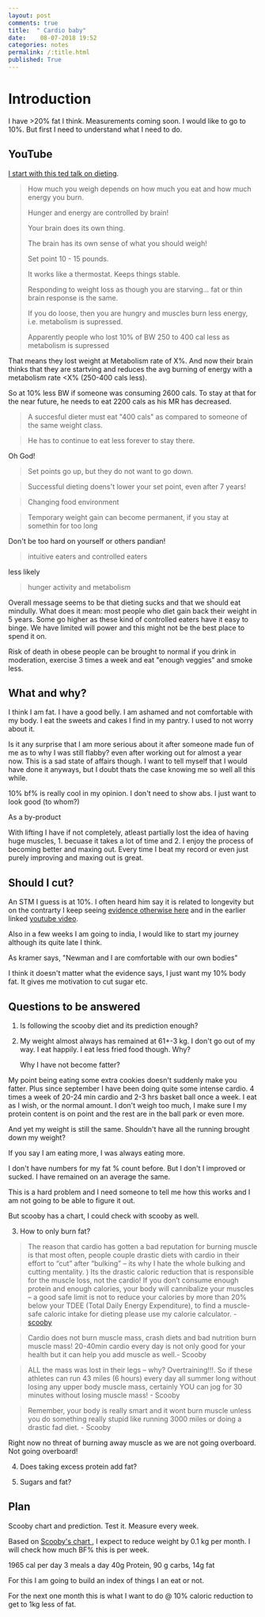 ```yaml
---
layout: post
comments: true
title:  " Cardio baby"
date:    08-07-2018 19:52
categories: notes
permalink: /:title.html
published: True
---
```



# Introduction

I have >20% fat I think. Measurements coming soon. I would like to go
to 10%. But first I need to understand what I need to do. 

## YouTube

[I start with this ted talk on dieting](https://www.youtube.com/watch?v=jn0Ygp7pMbA).

> How much you weigh depends on how much you eat and how much energy you
> burn.
>
> Hunger and energy are controlled by brain! 
>
> Your brain does its own thing.
>
> The brain has its own sense of what you should weigh! 
>
> Set point 10 - 15 pounds.
>
> It works like a thermostat. Keeps things stable. 
>
> Responding to weight loss as though you are starving... fat or thin
> brain response is the same. 
>
> If you do loose, then you are hungry and muscles burn less energy,
> i.e. metabolism is supressed.
>
> Apparently people who lost 10% of BW 250 to 400 cal less as metabolism
> is supressed

That means they lost weight at Metabolism rate of X%. And now their
brain thinks that they are startving and reduces the avg burning of
energy with a metabolism rate <X% (250-400 cals less). 

So at 10% less BW if someone was consuming 2600 cals. To stay at that
for the near future, he needs to eat 2200 cals as his MR has
decreased. 

> A succesful dieter must eat "400 cals" as compared to someone of the
>same weight class.

>He has to continue to eat less forever to stay there. 

Oh God!

> Set points go up, but they do not want to go down. 

> Successful dieting doens't lower your set point, even after 7 years!

> Changing food environment


> Temporary weight gain can become permanent, if you stay at somethin
> for too long

Don't be too hard on yourself or others pandian!

>intuitive eaters and controlled eaters

less likely 

> hunger activity and metabolism


Overall message seems to be that dieting sucks and that we should eat
mindully. What does it mean: most people who diet gain back their
weight in 5 years. Some go higher as these kind of controlled eaters
have it easy to binge. We have limited will power and this might not
be the best place to spend it on.

Risk of death in obese people can be brought to normal if you drink in
moderation, exercise 3 times a week and eat "enough veggies" and
smoke less.


## What and why?

I think I am fat. I have a good belly. I am ashamed and not comfortable
with my body. I eat the sweets and cakes I find in my pantry. I used
to not worry about it. 

Is it any surprise that I am more serious about it after someone made
fun of me as to why I was still flabby? even after working out for
almost a year now. This is a sad state of affairs though. I want to
tell myself that I would have done it anyways, but I doubt thats the
case knowing me so well all this while.

10% bf% is really cool in my opinion. I don't need to show abs. I just
want to look good (to whom?)

As a by-product


With lifting I have if not completely, atleast partially lost the idea
of having huge muscles, 1. becuase it takes a lot of time and 2. I
enjoy the process of becoming better and maxing out. Every time I beat
my record or even just purely improving and maxing out is great. 


## Should I cut?

An STM I guess is at 10%. I often heard him say it is related to
longevity but on the contrarty I keep seeing [evidence otherwise
here](https://www.telegraph.co.uk/news/science/science-news/3317338/Fitness-not-fat-determines-life-expectancy.html) and in the earlier linked [youtube video](https://www.youtube.com/watch?v=jn0Ygp7pMbA).

Also in a few weeks I am going to india, I would like to start my
journey although its quite late I think.

As kramer says, "Newman and I are comfortable with our own bodies"

I think it doesn't matter what the evidence says, I just want my 10%
body fat. It gives me motivation to cut sugar etc. 

## Questions to be answered

1. Is following the scooby diet and its prediction enough?

2. My weight almost always has remained at 61+-3 kg. I don't go out of
   my way. I eat happily. I eat less fried food though. Why?
   
   Why I have not become fatter?
   
My point being eating some extra cookies doesn't suddenly make you
fatter. Plus since september I have been doing quite some intense
cardio. 4 times a week of 20-24 min cardio and 2-3 hrs basket ball
once a week. I eat as I wish, or the normal amount. I don't weigh too
much, I make sure I my protein content is on point and the rest are in
the ball park or even more.

And yet my weight is still the same. Shouldn't have all the running
brought down my weight? 

If you say I am eating more, I was always eating more. 

I don't have numbers for my fat % count before. But I don't I improved
or sucked. I have remained on an average the same.

This is a hard problem and I need someone to tell me how this works
and I am not going to be able to figure it out. 

But scooby has a chart, I could check with scooby as well.

3. How to only burn fat?

>The reason that cardio has gotten a bad reputation for burning muscle
>is that most often, people couple drastic diets with cardio in their
>effort to “cut” after “bulking” – its why I hate the whole bulking
>and cutting mentality. ) Its the drastic caloric reduction that is
>responsible for the muscle loss, not the cardio! If you don’t consume
>enough protein and enough calories, your body will cannibalize your
>muscles – a good safe limit is not to reduce your calories by more
>than 20% below your TDEE (Total Daily Energy Expenditure), to find a
>muscle-safe caloric intake for dieting please use my calorie
>calculator. - [scooby](http://scoobysworkshop.com/does-cardio-burn-muscle/)

>Cardio does not burn muscle mass, crash diets and bad nutrition burn
>muscle mass! 20-40min cardio every day is not only good for your
>health but it can help you add muscle as well.- Scooby

>ALL the mass was lost in their legs – why? Overtraining!!!. So if
>these athletes can run 43 miles (6 hours) every day all summer long
>without losing any upper body muscle mass, certainly YOU can jog for
>30 minutes without losing muscle mass! - Scooby

>Remember, your body is really smart and it wont burn muscle unless
>you do something really stupid like running 3000 miles or doing a
>drastic fad diet. - Scooby

Right now no threat of burning away muscle as we are not going
overboard. Not going overboard! 

4. Does taking excess protein add fat?

5. Sugars and fat?




## Plan

Scooby chart and prediction. Test it. Measure every week.

Based on [Scooby's chart ](http://scoobysworkshop.com/calorie-calculator/#charts), I expect to reduce weight by 0.1 kg per
month. I will check how much BF% this is per week.

1965 cal per day
3 meals a day 40g Protein, 90 g carbs, 14g fat

For this I am going to build an index of things I an eat or not.

For the next one month this is what I want to do @ 10% caloric
reduction to get to 1kg less of fat. 


